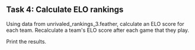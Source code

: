 ## Task 4: Calculate ELO rankings

Using data from unrivaled_rankings_3.feather, calculate an ELO score for each team. Recalculate a team's ELO score after each game that they play.

Print the results.
